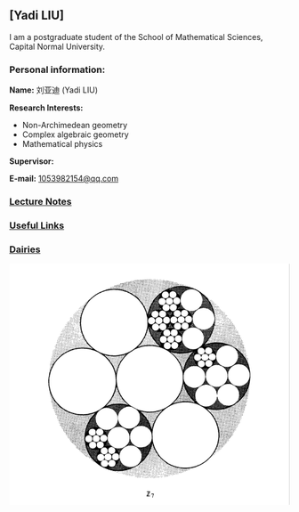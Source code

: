 ## [Yadi LIU]
I am a postgraduate student of the School of Mathematical Sciences, Capital Normal University.

### Personal information:

**Name:** 刘亚迪 (Yadi LIU)

**Research Interests:** 
* Non-Archimedean geometry
* Complex algebraic geometry
* Mathematical physics

**Supervisor:** 

**E-mail:** 1053982154@qq.com

### [Lecture Notes](https://artinkevin.github.io/notes/)
### [Useful Links](https://artinkevin.github.io/Links/)
### [Dairies](https://artinkevin.github.io/Dairies/)

![图片](p-adic.png)

